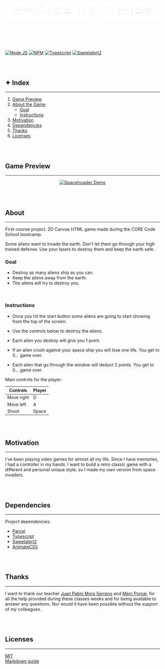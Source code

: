 <p align="center">
    <img src="./public/images/LogoTitle.png" alt="SpaceInvader logo" width="700"/>
</p>

<br/>
<br/>


<br/>
<br/>

[![Node JS](https://img.shields.io/badge/Node-v18.0.0-%23000000?style=for-the-badge&logo=appveyor)](https://nodejs.org/)
[![NPM](https://img.shields.io/badge/npm-v8.10.0-%23293462?style=for-the-badge&logo=appveyor)](https://www.npmjs.com/)
[![Typescript](https://img.shields.io/badge/typescript-v4.6.4-%23F24C4C?style=for-the-badge&logo=appveyor)](https://www.typescriptlang.org/)
[![Sweetalert2](https://img.shields.io/badge/sweetalert2-v11.4.15-%23A1E3D8?style=for-the-badge&logo=appveyor)](https://sweetalert2.github.io)

<br/>
<br/>

## **✦ Index**

---

1. [Game Preview](#game-preview)
2. [About the Game](#✦-about)
    - [Goal](#✦-goal)
    - [Instructions](#✦-instructions)
3. [Motivation](#✦-motivation)
4. [Dependencies](#✦-dependencies)
8. [Thanks](#✦-thanks)
9. [Licenses](#✦-licenses)

<br/>
<br/>

## **Game Preview**

---

<p align="center">
    <a href="https://gyazo.com/629f48b268f3ac58fabed062ee75743b"><img src="https://i.gyazo.com/629f48b268f3ac58fabed062ee75743b.gif" alt="SpaceInvader Demo" width="720"/></a>
</p>

<br/>
<br/>

## **About**

---

First-course project. 2D Canvas HTML game made during the CORE Code School bootcamp.

Some aliens want to invade the earth. Don't let them go through your high trained defense. Use your lasers to destroy them and keep the earth safe.

### **Goal**

- Destroy as many aliens ship as you can.
- Keep the aliens away from the earth.
- The aliens will try to destroy you.

<br/>

### **Instructions**

-   Once you hit the start button some aliens are going to start showing from the top of the screen.

-   Use the controls below to destroy the aliens.

-   Each alien you destroy will give you 1 point.

-   If an alien crush against your space ship you will lose one life. You get to 0... game over.

-   Each alien that go through the window will deduct 2 points. You get to 0... game over.

Main controls for the player:

| Controls   |  Player  |
| ---------- | -------- |
| Move right | D        |
| Move left  | A        |
| Shoot      | Space    |

<br/>
<br/>

## **Motivation**

---

I've been playing video games for almost all my life. Since I have memories, I had a controller in my hands. I want to build a retro classic game with a different and personal unique style, so I made my own version from space invaders.

<br/>
<br/>

## **Dependencies**

---

Project dependencies:

-   [Parcel](https://parceljs.org/)
-   [Typescript](https://www.typescriptlang.org/)
-   [Sweetalert2](https://sweetalert2.github.io)
-   [AnimateCSS](https://animate.style)

<br/>
<br/>

## **Thanks**

---

I want to thank our teacher [Juan Pablo Mora Serrano](https://github.com/Systrent) and [Marc Pomar](https://github.com/boyander), for all the help provided during these classes weeks and for being available to answer any questions. Nor would it have been possible without the support of my colleagues.

<br/>
<br/>

## **Licenses**

---

[MIT](https://choosealicense.com/licenses/mit/)<br/>
[Markdown guide](https://www.markdownguide.org/cheat-sheet/)
